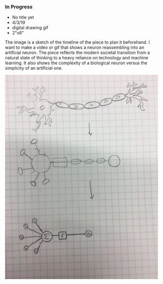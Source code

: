 ### In Progress

- No title yet
- 4/3/19
- digital drawing gif
- 2"x6"

The image is a sketch of the timeline of the piece to plan it beforehand.
I want to make a video or gif that shows a
neuron reassembling into an artificial
neuron. The piece reflects the modern societal
transition from a natural state of thinking
to a heavy reliance on technology and machine learning.
It also shows the complexity of a biological
neuron versus the simplicity of an
artificial one.

![In Progress Sketch](in_progress.jpg)

